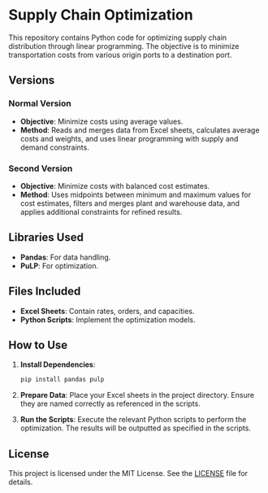 # Supply Chain Optimization

This repository contains Python code for optimizing supply chain distribution through linear programming. The objective is to minimize transportation costs from various origin ports to a destination port.

## Versions

### Normal Version
- **Objective**: Minimize costs using average values.
- **Method**: Reads and merges data from Excel sheets, calculates average costs and weights, and uses linear programming with supply and demand constraints.

### Second Version
- **Objective**: Minimize costs with balanced cost estimates.
- **Method**: Uses midpoints between minimum and maximum values for cost estimates, filters and merges plant and warehouse data, and applies additional constraints for refined results.

## Libraries Used
- **Pandas**: For data handling.
- **PuLP**: For optimization.

## Files Included
- **Excel Sheets**: Contain rates, orders, and capacities.
- **Python Scripts**: Implement the optimization models.

## How to Use

1. **Install Dependencies**:
   ```bash
   pip install pandas pulp
   ```

2. **Prepare Data**:
   Place your Excel sheets in the project directory. Ensure they are named correctly as referenced in the scripts.

3. **Run the Scripts**:
   Execute the relevant Python scripts to perform the optimization. The results will be outputted as specified in the scripts.

## License
This project is licensed under the MIT License. See the [LICENSE](LICENSE) file for details.

